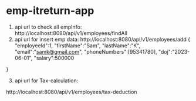 # emp-itreturn-app

1. api url to check all empInfo: http://localhost:8080/api/v1/employees/findAll
2. api url for insert emp data: http://localhost:8080/api/v1/employees/add
{
    "employeeId":1,
    "firstName":"Sam",
    "lastName":"K",
    "email":"samk@gmail.com",
    "phoneNumbers":[95341780],
    "doj":"2023-06-01",
    "salary":500000

}

3. api url for Tax-calculation: 

http://localhost:8080/api/v1/employees/tax-deduction

